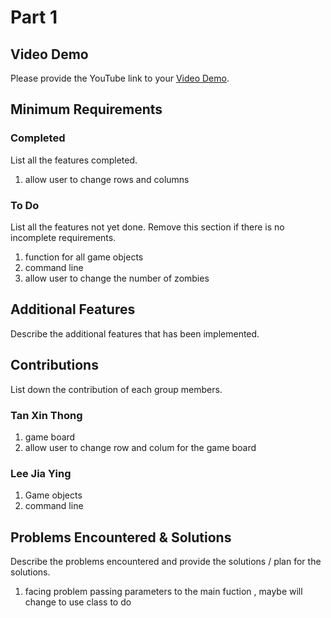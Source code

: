 # Part 1

## Video Demo

Please provide the YouTube link to your [Video Demo](https://youtube.com).

## Minimum Requirements

### Completed

List all the features completed.

1. allow user to change rows and columns

### To Do

List all the features not yet done. Remove this section if there is no incomplete requirements.

1. function for all game objects
2. command line
3. allow user to change the number of zombies

## Additional Features

Describe the additional features that has been implemented.

## Contributions

List down the contribution of each group members.


### Tan Xin Thong

1. game board
2. allow user to change row and colum for the game board

### Lee Jia Ying

1. Game objects
2. command line


## Problems Encountered & Solutions

Describe the problems encountered and provide the solutions / plan for the solutions.
1. facing problem passing parameters to the main fuction , maybe will change to use class to do
